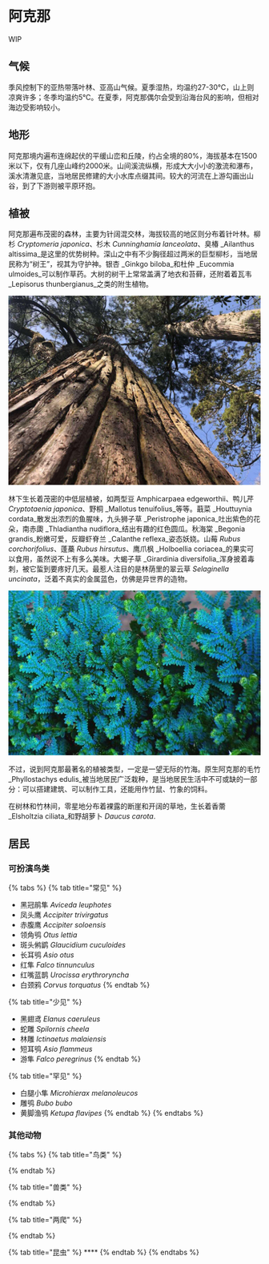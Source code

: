 # 阿克那

WIP

## 气候

季风控制下的亚热带落叶林、亚高山气候。夏季湿热，均温约27-30℃，山上则凉爽许多；冬季均温约5℃。在夏季，阿克那偶尔会受到沿海台风的影响，但相对海边受影响较小。

## 地形

阿克那境内遍布连绵起伏的平缓山峦和丘陵，约占全境的80%，海拔基本在1500米以下，仅有几座山峰约2000米。山间溪流纵横，形成大大小小的激流和瀑布，溪水清澈见底，当地居民修建的大小水库点缀其间。较大的河流在上游勾画出山谷，到了下游则被平原环抱。

## 植被

阿克那遍布茂密的森林，主要为针阔混交林，海拔较高的地区则分布着针叶林。柳杉 _Cryptomeria japonica_、杉木 _Cunninghamia lanceolata_、臭椿 _Ailanthus altissima_是这里的优势树种。深山之中有不少胸径超过两米的巨型柳杉，当地居民称为“树王”，视其为守护神。银杏 _Ginkgo biloba_和杜仲 _Eucommia ulmoides_可以制作草药。大树的树干上常常盖满了地衣和苔藓，还附着着瓦韦 _Lepisorus thunbergianus_之类的附生植物。

![](../../.gitbook/assets/liu-shan.jpg)

林下生长着茂密的中低层植被，如两型豆 Amphicarpaea edgeworthii、鸭儿芹 _Cryptotaenia japonica_、野桐 _Mallotus tenuifolius_等等。蕺菜 _Houttuynia cordata_散发出浓烈的鱼腥味，九头狮子草 _Peristrophe japonica_吐出紫色的花朵，南赤瓟 _Thladiantha nudiflora_结出有趣的红色圆瓜。秋海棠 _Begonia grandis_粉嫩可爱，反瓣虾脊兰 _Calanthe reflexa_姿态妖娆。山莓 _Rubus corchorifolius_、蓬蘽 _Rubus hirsutus_、鹰爪枫 _Holboellia coriacea_的果实可以食用，虽然说不上有多么美味。大蝎子草 _Girardinia diversifolia_浑身披着毒刺，被它蜇到要疼好几天。最惹人注目的是林荫里的翠云草 _Selaginella uncinata_，泛着不真实的金属蓝色，仿佛是异世界的造物。

![](../../.gitbook/assets/selaginella_uncinata_photo_by_gordon_k_a_dickson_cc-by-nc-sa-2.0.jpg)

不过，说到阿克那最著名的植被类型，一定是一望无际的竹海。原生阿克那的毛竹 _Phyllostachys edulis_被当地居民广泛栽种，是当地居民生活中不可或缺的一部分：可以搭建建筑、可以制作工具，还能用作竹鼠、竹象的饲料。

在树林和竹林间，零星地分布着裸露的断崖和开阔的草地，生长着香薷 _Elsholtzia ciliata_和野胡萝卜 _Daucus carota_.

## 居民

### 可扮演鸟类

{% tabs %}
{% tab title="常见" %}
* 黑冠鹃隼 _Aviceda leuphotes_
* 凤头鹰 _Accipiter trivirgatus_
* 赤腹鹰 _Accipiter soloensis_
* 领角鸮 _Otus lettia_
* 斑头鸺鹠 _Glaucidium cuculoides_
* 长耳鸮 _Asio otus_
* 红隼 _Falco tinnunculus_
* 红嘴蓝鹊 _Urocissa erythroryncha_
* 白颈鸦 _Corvus torquatus_
{% endtab %}

{% tab title="少见" %}
* 黑翅鸢 _Elanus caeruleus_
* 蛇雕 _Spilornis cheela_
* 林雕 _Ictinaetus malaiensis_
* 短耳鸮 _Asio flammeus_
* 游隼 _Falco peregrinus_
{% endtab %}

{% tab title="罕见" %}
* 白腿小隼 _Microhierax melanoleucos_
* 雕鸮 _Bubo bubo_
* 黄脚渔鸮 _Ketupa flavipes_
{% endtab %}
{% endtabs %}

### 其他动物

{% tabs %}
{% tab title="鸟类" %}

{% endtab %}

{% tab title="兽类" %}

{% endtab %}

{% tab title="两爬" %}

{% endtab %}

{% tab title="昆虫" %}
\*\*\*\*
{% endtab %}
{% endtabs %}

